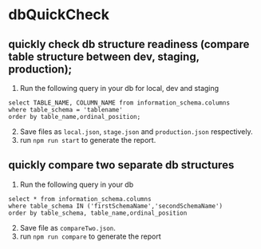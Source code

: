 # dbQuickCheck
## quickly check db structure readiness (compare table structure between dev, staging, production);
1. Run the following query in your db for local, dev and staging
```
select TABLE_NAME, COLUMN_NAME from information_schema.columns
where table_schema = 'tablename'
order by table_name,ordinal_position;
```
2. Save files as `local.json`, `stage.json` and `production.json` respectively.
3. run `npm run start` to generate the report.

## quickly compare two separate db structures
1. Run the following query in your db
```
select * from information_schema.columns
where table_schema IN ('firstSchemaName','secondSchemaName')
order by table_schema, table_name,ordinal_position
```
2. Save file as `compareTwo.json`.
3. run `npm run compare` to generate the report